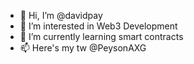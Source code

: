 - 👋 Hi, I’m @davidpay
- 👀 I’m interested in Web3 Development
- 🌱 I’m currently learning smart contracts
- 📫 Here's my tw @PeysonAXG


